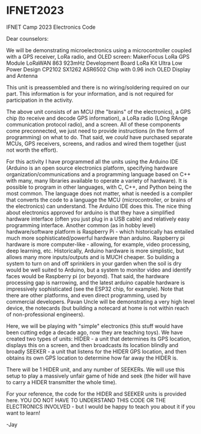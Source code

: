 # IFNET2023
IFNET Camp 2023 Electronics Code


Dear counselors:

We will be demonstrating microelectronics using a microcontroller coupled with a GPS receiver, LoRa radio, and OLED screen:
MakerFocus LoRa GPS Module LoRaWAN 863 923mHz Development Board LoRa Kit Ultra Low Power Design CP2102 SX1262 ASR6502 Chip with 0.96 inch OLED Display and Antenna

This unit is preassembled and there is no wiring/soldering required on our part. This information is for your information, and is not required for participation in the activity.

The above unit consists of an MCU (the "brains" of the electronics), a GPS chip (to receive and decode GPS information), a LoRa radio (LOng RAnge communication protocol radio), and a screen. All of these components come preconnected, we just need to provide instructions (in the form of programming) on what to do. That said, we *could* have purchased separate MCUs, GPS receivers, screens, and radios and wired them together (just not worth the effort).

For this activity I have programmed all the units using the Arduino IDE (Arduino is an open source electronics platform, specifying hardware organization/communications and a programming language based on C++ with many, many libraries available to operate a variety of hardware). It is possible to program in other languages, with C, C++, and Python being the most common. The language does not matter, what is needed is a compiler that converts the code to a language the MCU (microcontroller, or brains of the electronics) can understand. The Arduino IDE does this. The nice thing about electronics approved for arduino is that they have a simplified hardware interface (often you just plug in a USB cable) and relatively easy programming interface. Another common (as in hobby level) hardware/software platform is Raspberry Pi - which historically has entailed much more sophisticated/powerful hardware than arduino. Raspberry pi hardware is more computer-like - allowing, for example, video processing, deep learning, etc. Historically, Arduino hardware is more simplistic, but allows many more inputs/outputs and is MUCH cheaper. So building a system to turn on and off sprinklers in your garden when the soil is dry would be well suited to Arduino, but a system to monitor video and identify faces would be Raspberry pi (or beyond). That said, the hardware processing gap is narrowing, and the latest arduino capable hardware is impressively sophisticated (see the ESP32 chip, for example).  Note that there are other platforms, and even direct programming, used by commercial developers. Pavan Uncle will be demonstrating a very high level device, the notecards (but building a notecard at home is not within reach of  non-professional engineers).

Here, we will be playing with "simple" electronics (this stuff would have been cutting edge a decade ago, now they are teaching toys). We have created two types of units:
HIDER - a unit that determines its GPS location, displays this on a screen, and then broadcasts its location blindly and broadly
SEEKER - a unit that listens for the HIDER GPS location, and then obtains its own GPS location to determine how far away the HIDER is.

There will be 1 HIDER unit, and any number of SEEKERs. We will use this setup to play a massively unfair game of hide and seek (the hider will have to carry a HIDER transmitter the whole time).

For your reference, the code for the HIDER and SEEKER units is provided here. YOU DO NOT HAVE TO UNDERSTAND THIS CODE OR THE ELECTRONICS INVOLVED - but I would be happy to teach you about it if you want to learn! 


-Jay

